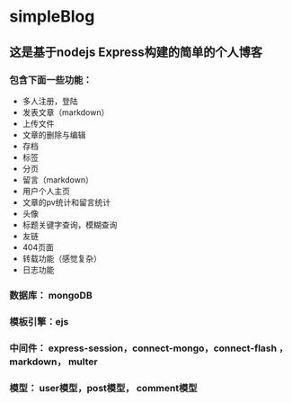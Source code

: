# simpleBlog

## 这是基于nodejs Express构建的简单的个人博客
### 包含下面一些功能：
+ 多人注册，登陆
+ 发表文章（markdown）
+ 上传文件
+ 文章的删除与编辑
+ 存档
+ 标签
+ 分页
+ 留言（markdown）
+ 用户个人主页
+ 文章的pv统计和留言统计
+ 头像
+ 标题关键字查询，模糊查询
+ 友链
+ 404页面
+ 转载功能（感觉复杂）
+ 日志功能

###  数据库： mongoDB
###  模板引擎：ejs
###  中间件： express-session，connect-mongo，connect-flash ，markdown， multer
###  模型： user模型，post模型， comment模型